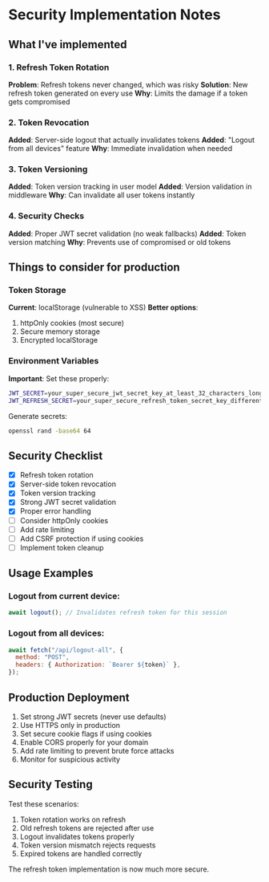 # Security Implementation Notes

## What I've implemented

### 1. Refresh Token Rotation

**Problem**: Refresh tokens never changed, which was risky
**Solution**: New refresh token generated on every use
**Why**: Limits the damage if a token gets compromised

### 2. Token Revocation

**Added**: Server-side logout that actually invalidates tokens
**Added**: "Logout from all devices" feature
**Why**: Immediate invalidation when needed

### 3. Token Versioning

**Added**: Token version tracking in user model
**Added**: Version validation in middleware
**Why**: Can invalidate all user tokens instantly

### 4. Security Checks

**Added**: Proper JWT secret validation (no weak fallbacks)
**Added**: Token version matching
**Why**: Prevents use of compromised or old tokens

## Things to consider for production

### Token Storage

**Current**: localStorage (vulnerable to XSS)
**Better options**:
1. httpOnly cookies (most secure)
2. Secure memory storage
3. Encrypted localStorage

### Environment Variables

**Important**: Set these properly:

```bash
JWT_SECRET=your_super_secure_jwt_secret_key_at_least_32_characters_long
JWT_REFRESH_SECRET=your_super_secure_refresh_token_secret_key_different_from_jwt_secret
```

Generate secrets:
```bash
openssl rand -base64 64
```

## Security Checklist

- [x] Refresh token rotation
- [x] Server-side token revocation
- [x] Token version tracking
- [x] Strong JWT secret validation
- [x] Proper error handling
- [ ] Consider httpOnly cookies
- [ ] Add rate limiting
- [ ] Add CSRF protection if using cookies
- [ ] Implement token cleanup

## Usage Examples

### Logout from current device:
```javascript
await logout(); // Invalidates refresh token for this session
```

### Logout from all devices:
```javascript
await fetch("/api/logout-all", {
  method: "POST",
  headers: { Authorization: `Bearer ${token}` },
});
```

## Production Deployment

1. Set strong JWT secrets (never use defaults)
2. Use HTTPS only in production
3. Set secure cookie flags if using cookies
4. Enable CORS properly for your domain
5. Add rate limiting to prevent brute force attacks
6. Monitor for suspicious activity

## Security Testing

Test these scenarios:
1. Token rotation works on refresh
2. Old refresh tokens are rejected after use
3. Logout invalidates tokens properly
4. Token version mismatch rejects requests
5. Expired tokens are handled correctly

The refresh token implementation is now much more secure.
